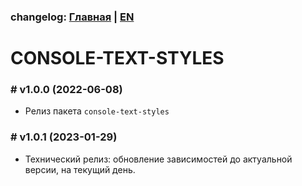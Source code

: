 ### changelog: [Главная](./../README.md) | [EN](./CHANGELOG-EN.md)

# CONSOLE-TEXT-STYLES

### # v1.0.0 (2022-06-08)

- Релиз пакета `console-text-styles`

### # v1.0.1 (2023-01-29)

- Технический релиз: обновление зависимостей до актуальной версии, на текущий день.
